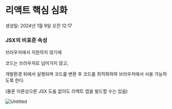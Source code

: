 # 리액트 핵심 심화

생성일: 2024년 1월 9일 오전 12:17

### JSX의 비표준 속성

브라우저에서 지원하지 않기에

코드는 브라우저로 넘어가지 않고,

개발환경 뒤에서 실행되며 코드를 변환 후 코드를 최적화하여 브라우저에서 사용 가능하도록 한다. 

(물론 이론상으론 JSX 도움 없이도 리액트 앱을 빌드할 수는 있음)

![Untitled](%E1%84%85%E1%85%B5%E1%84%8B%E1%85%A2%E1%86%A8%E1%84%90%E1%85%B3%20%E1%84%92%E1%85%A2%E1%86%A8%E1%84%89%E1%85%B5%E1%86%B7%20%E1%84%89%E1%85%B5%E1%86%B7%E1%84%92%E1%85%AA%20746c0119624c428c92ba91d57d8fbe56/Untitled.png)